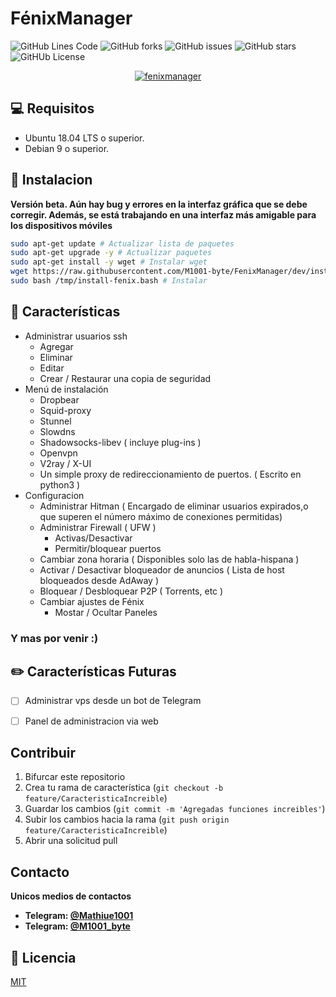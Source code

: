 # FénixManager

![GitHub Lines Code](https://img.shields.io/tokei/lines/github/m1001-byte/fenixmanager?style=for-the-badge)
![GitHub forks](https://img.shields.io/github/forks/M1001-byte/FenixManager?style=for-the-badge)
![GitHub issues](https://img.shields.io/github/issues/M1001-byte/FenixManager?style=for-the-badge)
![GitHub stars](https://img.shields.io/github/stars/M1001-byte/FenixManager?style=for-the-badge)
![GitHUb License](https://img.shields.io/github/license/m1001-byte/fenixmanager?style=for-the-badge)



<p align="center">
<a href="https://imgbb.com/"><img src="https://i.ibb.co/PT5Bcvg/fenixmanager.png" alt="fenixmanager" border="0"></a>
</p>

## 💻 Requisitos
 * Ubuntu 18.04 LTS o superior.
 * Debian 9 o superior.

## 🚀 Instalacion

**Versión beta. Aún hay bug y errores en la interfaz gráfica que se debe corregir. Además, se está trabajando en una interfaz más amigable para los dispositivos móviles**
```bash
sudo apt-get update # Actualizar lista de paquetes
sudo apt-get upgrade -y # Actualizar paquetes
sudo apt-get install -y wget # Instalar wget
wget https://raw.githubusercontent.com/M1001-byte/FenixManager/dev/install.bash -O /tmp/install-fenix.bash # Descargar instalador
sudo bash /tmp/install-fenix.bash # Instalar
```
## 🧉 Características

* Administrar usuarios ssh
    * Agregar
    * Eliminar 
    * Editar
    * Crear / Restaurar una copia de seguridad
* Menú de instalación
    * Dropbear
    * Squid-proxy
    * Stunnel
    * Slowdns
    * Shadowsocks-libev ( incluye plug-ins )
    * Openvpn
    * V2ray / X-UI
    * Un simple proxy de redireccionamiento de puertos. ( Escrito en python3 )
* Configuracion
    * Administrar Hitman ( Encargado de eliminar usuarios expirados,o que superen el número máximo de conexiones permitidas)
    * Administrar Firewall ( UFW )
        * Activas/Desactivar
        * Permitir/bloquear puertos
    * Cambiar zona horaria ( Disponibles solo las de habla-hispana )
    * Activar / Desactivar bloqueador de anuncios ( Lista de host bloqueados desde AdAway )
    * Bloquear / Desbloquear P2P ( Torrents, etc )
    * Cambiar ajustes de Fénix
        * Mostar / Ocultar Paneles

### **Y mas por venir :)**

## ✏️ Características Futuras
 - [ ] Administrar vps desde un bot de Telegram
 - [ ] Panel de administracion via web


## Contribuir
1. Bifurcar este  repositorio
2. Crea tu rama de característica (`git checkout -b feature/CaracteristicaIncreible`)
3. Guardar los cambios  (`git commit -m 'Agregadas funciones increibles'`)
4. Subir los cambios hacia la rama (`git push origin feature/CaracteristicaIncreible`)
5. Abrir una solicitud pull

## Contacto
**Unicos medios de contactos**
  * **Telegram: [@Mathiue1001](https://t.me/Mathiue1001)**
  * **Telegram: [@M1001_byte](https://t.me/M1001_byte)**

## 📝 Licencia
[MIT](https://choosealicense.com/licenses/mit/)
